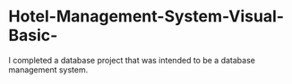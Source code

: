 # Hotel-Management-System-Visual-Basic-
I completed a database project that was intended to be a database management system.
